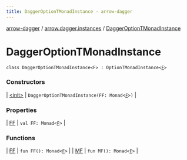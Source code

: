 ```yaml
---
title: DaggerOptionTMonadInstance - arrow-dagger
---
```


[arrow-dagger](../../index.html) / [arrow.dagger.instances](../index.html) / [DaggerOptionTMonadInstance](./index.html)

# DaggerOptionTMonadInstance

`class DaggerOptionTMonadInstance<F> : OptionTMonadInstance<`[`F`](index.html#F)`>`

### Constructors

| [&lt;init&gt;](-init-.html) | `DaggerOptionTMonadInstance(FF: Monad<`[`F`](index.html#F)`>)` |

### Properties

| [FF](-f-f.html) | `val FF: Monad<`[`F`](index.html#F)`>` |

### Functions

| [FF](-f-f.html) | `fun FF(): Monad<`[`F`](index.html#F)`>` |
| [MF](-m-f.html) | `fun MF(): Monad<`[`F`](index.html#F)`>` |

